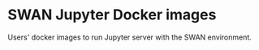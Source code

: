 # SWAN Jupyter Docker images

Users' docker images to run Jupyter server with the SWAN environment.
